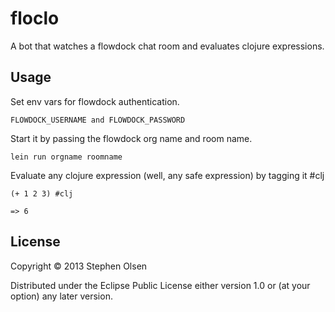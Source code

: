 # floclo

A bot that watches a flowdock chat room and evaluates clojure expressions.

## Usage

Set env vars for flowdock authentication.
```
FLOWDOCK_USERNAME and FLOWDOCK_PASSWORD

```

Start it by passing the flowdock org name and room name.

```
lein run orgname roomname
```

Evaluate any clojure expression (well, any safe expression) by tagging it #clj

```
(+ 1 2 3) #clj
```

```
=> 6
```

## License

Copyright © 2013 Stephen Olsen

Distributed under the Eclipse Public License either version 1.0 or (at
your option) any later version.
